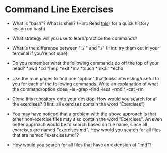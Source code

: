 # Command Line Exercises


* What is "bash"?  What is shell?  (Hint: Read [this](https://www.safaribooksonline.com/library/view/learning-the-bash/0596009658/ch01.html)) for a quick history lesson on bash)

* What strategy will you use to learn/practice the commands? 

* What is the difference between "../ " and "./" (Hint: try them out in your terminal if you're not sure)

* Do you remember what the following commands do off the top of your head?
  *pwd
  *cd
  *help
  *exit
  *mv 
  *touch 
  *mkdir 
  *echo 


* Use the man pages to find one "option" that looks interesting/useful to you for each of the following commands.  Write an explanation of what the command/option does. 
-ls 
-grep 
-find
-less 
-rmdir 
-cat 
-rm  

* Clone this repository onto your desktop.  How would you search for all the exercises? (Hint: all exercises contain the word "Exercises")

* You may have noticed that a problem with the above approach is that other non-exercise files may also contain the word "Exercises".  An even better approach would be to search based on file name, since all exercises are named "exercises.md".  How would you search for all files that are  named "exercises.md"?


* How would you search for all files that have an extension of ".md"?  

